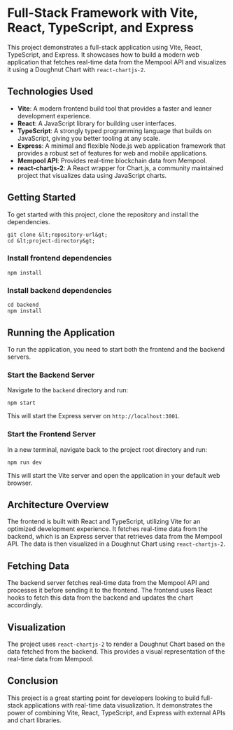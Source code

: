 # Full-Stack Framework with Vite, React, TypeScript, and Express

This project demonstrates a full-stack application using Vite, React, TypeScript, and Express. It showcases how to build a modern web application that fetches real-time data from the Mempool API and visualizes it using a Doughnut Chart with `react-chartjs-2`.

## Technologies Used

- **Vite**: A modern frontend build tool that provides a faster and leaner development experience.
- **React**: A JavaScript library for building user interfaces.
- **TypeScript**: A strongly typed programming language that builds on JavaScript, giving you better tooling at any scale.
- **Express**: A minimal and flexible Node.js web application framework that provides a robust set of features for web and mobile applications.
- **Mempool API**: Provides real-time blockchain data from Mempool.
- **react-chartjs-2**: A React wrapper for Chart.js, a community maintained project that visualizes data using JavaScript charts.

## Getting Started

To get started with this project, clone the repository and install the dependencies.

```
git clone &lt;repository-url&gt;
cd &lt;project-directory&gt;
```

### Install frontend dependencies

```
npm install
```

### Install backend dependencies

```
cd backend
npm install
```

## Running the Application

To run the application, you need to start both the frontend and the backend servers.

### Start the Backend Server

Navigate to the `backend` directory and run:

```
npm start
```

This will start the Express server on `http://localhost:3001`.

### Start the Frontend Server

In a new terminal, navigate back to the project root directory and run:

```
npm run dev
```

This will start the Vite server and open the application in your default web browser.

## Architecture Overview

The frontend is built with React and TypeScript, utilizing Vite for an optimized development experience. It fetches real-time data from the backend, which is an Express server that retrieves data from the Mempool API. The data is then visualized in a Doughnut Chart using `react-chartjs-2`.

## Fetching Data

The backend server fetches real-time data from the Mempool API and processes it before sending it to the frontend. The frontend uses React hooks to fetch this data from the backend and updates the chart accordingly.

## Visualization

The project uses `react-chartjs-2` to render a Doughnut Chart based on the data fetched from the backend. This provides a visual representation of the real-time data from Mempool.

## Conclusion

This project is a great starting point for developers looking to build full-stack applications with real-time data visualization. It demonstrates the power of combining Vite, React, TypeScript, and Express with external APIs and chart libraries.
